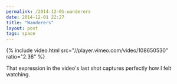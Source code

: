 ```yaml
---
permalink: /2014-12-01-wanderers
date: 2014-12-01 22:27
title: "Wanderers"
layout: post
tags: space
---
```


{% include video.html src="//player.vimeo.com/video/108650530" ratio="2.36" %}

That expression in the video's last shot captures perfectly how I felt watching.
